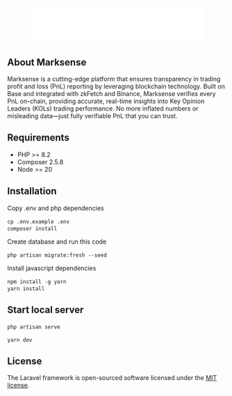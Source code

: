 <p align="center"><a href="https://marksense.tech" target="_blank"><img src="/public/assets/img/marksense.svg" width="400" alt="Laravel Logo"></a></p>

## About Marksense

Marksense is a cutting-edge platform that ensures transparency in trading profit and loss (PnL) reporting by leveraging blockchain technology. Built on Base and integrated with zkFetch and Binance, Marksense verifies every PnL on-chain, providing accurate, real-time insights into Key Opinion Leaders (KOLs) trading performance. No more inflated numbers or misleading data—just fully verifiable PnL that you can trust.

## Requirements

- PHP >= 8.2
- Composer 2.5.8
- Node >= 20
  
## Installation

Copy .env and php dependencies

```
cp .env.example .env
composer install
```

Create database and run this code

```
php artisan migrate:fresh --seed
```

Install javascript dependencies

```
npm install -g yarn
yarn install
```

## Start local server

```
php artisan serve
```

```
yarn dev
```


## License

The Laravel framework is open-sourced software licensed under the [MIT license](https://opensource.org/licenses/MIT).

